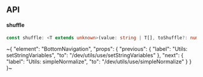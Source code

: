 

## API

#### shuffle

```ts
const shuffle: <T extends unknown>(value: string | T[], toShuffle?: number) => string | T[];
```


~{
  "element": "BottomNavigation",
  "props": {
    "previous": {
      "label": "Utils: setStringVariables",
      "to": "/dev/utils/use/setStringVariables"
    },
    "next": {
      "label": "Utils: simpleNormalize",
      "to": "/dev/utils/use/simpleNormalize"
    }
  }
}~